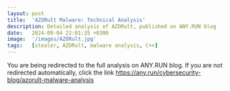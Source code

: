 ```yaml
---
layout: post
title:  'AZORult Malware: Technical Analysis'
description: Detailed analysis of AZORult, published on ANY.RUN blog
date:   2024-09-04 22:01:35 +0300
image:  '/images/AZORult.jpg'
tags:   [stealer, AZORult, malware analysis, C++]
---
```


<html>
  <head>
    <meta http-equiv="refresh" content="3; url=https://any.run/cybersecurity-blog/azorult-malware-analysis">
  </head>
  <body>
    <p>You are being redirected to the full analysis on ANY.RUN blog. If you are not redirected automatically, click the link <a href="https://any.run/cybersecurity-blog/azorult-malware-analysis" target="_blank" rel="noopener noreferrer">https://any.run/cybersecurity-blog/azorult-malware-analysis</a></p>
  </body>
</html>